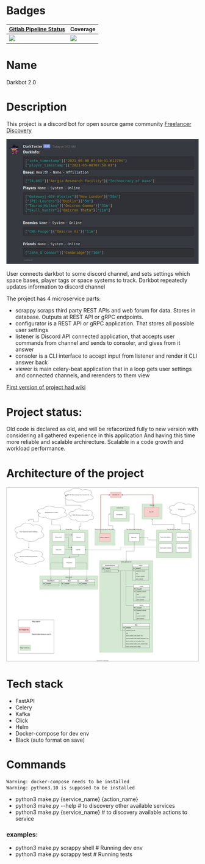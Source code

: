 # Badges


| [Gitlab Pipeline Status](https://gitlab.com/darklab2/darklab_darkbot)                                               | Coverage                                                                                      |
| --------------------------------------------------------------------------------------------------------------------- | ----------------------------------------------------------------------------------------------- |
| ![](https://gitlab.com/darklab2/darklab_darkbot/badges/master/pipeline.svg?key_text=GitlabCIPipeline&key_width=150) | ![](https://gitlab.com/darklab2/darklab_darkbot/badges/master/coverage.svg?key_text=Coverage) |

# Name

Darkbot 2.0

# Description

This project is a discord bot for open source game community [Freelancer Discovery](https://discoverygc.com/)

![](docs/_images/general.png)

User connects darkbot to some discord channel, and sets settings which space bases, player tags or space systems to track.
Darkbot repeatedly updates information to discord channel

The project has 4 microservice parts:

- scrappy scraps third party REST APIs and web forum for data. Stores in database. Outputs at REST API or gRPC endpoints.
- configurator is a REST API or gRPC application. That stores all possible user settings
- listener is Discord API connected application, that accepts user commands from channel and sends to consoler, and gives from it answer
- consoler is a CLI interface to accept input from listener and render it CLI answer back
- viewer is main celery-beat application that in a loop gets user settings and connected channels, and rerenders to them view

[First version of project had wiki](https://darklab8.github.io/darklab_darkbot/)

# Project status:

Old code is declared as old, and will be refacorized fully to new version with considering all gathered experience in this application
And having this time more reliable and scalable archirecture. Scalable in a code growth and workload performance.

# Architecture of the project

![](architecture/architecture.drawio.svg)

# Tech stack

- FastAPI
- Celery
- Kafka
- Click
- Helm
- Docker-compose for dev env
- Black (auto format on save)

# Commands

```
Warning: docker-compose needs to be installed
Warning: python3.10 is supposed to be installed
```

- python3 make.py {service_name} {action_name}
- python3 make.py --help # to discovery other available services
- python3 make.py {service_name} # to discovery available actions to service

### examples:

- python3 make.py scrappy shell # Running dev env
- python3 make.py scrappy test # Running tests
